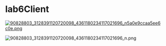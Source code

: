 # lab6Client
<a href="https://www.uppic.org/image/qfuHY"><img src="https://www.uppic.org/images/2020/03/28/90828803_3128391120720098_4361180234117021696_n5a0e9ccaa5ee6c0e.png" alt="90828803_3128391120720098_4361180234117021696_n5a0e9ccaa5ee6c0e.png" border="0" /></a>

<img src="https://www.uppic.org/images/2020/03/28/90828803_3128391120720098_4361180234117021696_n.png" alt="90828803_3128391120720098_4361180234117021696_n.png" border="0" />
